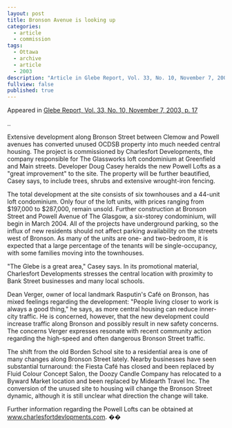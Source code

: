 ```yaml
---
layout: post
title: Bronson Avenue is looking up
categories: 
  - article
  - commission
tags: 
  - Ottawa
  - archive
  - article
  - 2003
description: "Article in Glebe Report, Vol. 33, No. 10, November 7, 2003"
fullview: false
published: true
---
```


Appeared in [Glebe Report, Vol. 33, No. 10, November 7, 2003, p. 17](http://www.glebereport.ca/Archives/Glebe_Report_2003_11_07_v33_n10.pdf)

..

Extensive development along Bronson Street between Clemow and Powell avenues has converted unused OCDSB property into much needed central housing. The project is commissioned by Charlesfort Developments, the company responsible for The Glassworks loft condominium at Greenfield and Main streets. Developer Doug Casey heralds the new Powell Lofts as a "great improvement" to the site. The property will be further beautified, Casey says, to include trees, shrubs and extensive wrought-iron fencing.

The total development at the site consists of six townhouses and a 44-unit loft condominium. Only four of the loft units, with prices ranging from $197,000 to $287,000, remain unsold. Further construction at Bronson Street and Powell Avenue of The Glasgow, a six-storey condominium, will begin in March 2004. All of the projects have underground parking, so the influx of new residents should not affect parking availability on the streets west of Bronson. As many of the units are one- and two-bedroom, it is expected that a large percentage of the tenants will be single-occupancy, with some families moving into the townhouses.

"The Glebe is a great area," Casey says. In its promotional material, Charlesfort Developments stresses the central location with proximity to Bank Street businesses and many local schools.

Dean Verger, owner of local landmark Rasputin's Café on Bronson, has mixed feelings regarding the development: "People living closer to work is always a good thing," he says, as more central housing can reduce inner-city traffic. He is concerned, however, that the new development could increase traffic along Bronson and possibly result in new safety concerns. The concerns Verger expresses resonate with recent community action regarding the high-speed and often dangerous Bronson Street traffic.

The shift from the old Borden School site to a residential area is one of many changes along Bronson Street lately. Nearby businesses have seen substantial turnaround: the Fiesta Café has closed and been replaced by Fluid Colour Concept Salon, the Doozy Candle Company has relocated to a Byward Market location and been replaced by Midearth Travel Inc. The conversion of the unused site to housing will change the Bronson Street dynamic, although it is still unclear what direction the change will take.

Further information regarding the Powell Lofts can be obtained at www.charlesfortdevlopments.com.
 ��